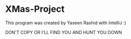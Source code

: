 # XMas-Project
This program was created by Yaseen Rashid with IntelliJ :)

DON'T COPY OR I'LL FIND YOU AND HUNT YOU DOWN
